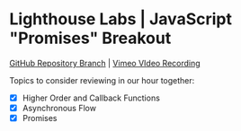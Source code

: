 # Lighthouse Labs | JavaScript "Promises" Breakout

[GitHub Repository Branch](https://github.com/WarrenUhrich/lighthouse-labs-promises-breakout/tree/2024.03.06-web-immersive-all-5february2024) | [Vimeo VIdeo Recording](https://vimeo.com/920236111/8d75329f75?share=copy)

Topics to consider reviewing in our hour together:

* [X] Higher Order and Callback Functions
* [X] Asynchronous Flow
* [X] Promises
